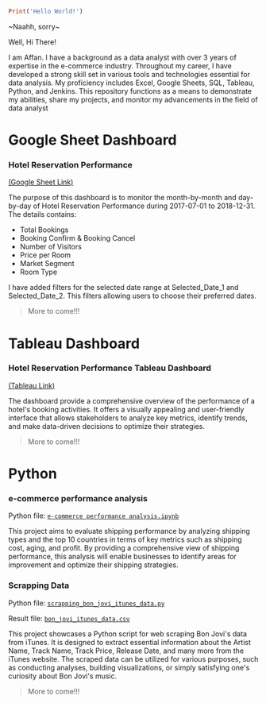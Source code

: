 ```ruby
Print('Hello World!')
```
~Naahh, sorry~

Well, Hi There!

I am Affan. I have a background as a data analyst with over 3 years of expertise in the e-commerce industry. Throughout my career, I have developed a strong skill set in various tools and technologies essential for data analysis. My proficiency includes Excel, Google Sheets, SQL, Tableau, Python, and Jenkins.
This repository functions as a means to demonstrate my abilities, share my projects, and monitor my advancements in the field of data analyst

# Google Sheet Dashboard

### **Hotel Reservation Performance** 
[(Google Sheet Link)](https://docs.google.com/spreadsheets/d/1pVRCUg16K7hLXssFU7R3i1hlsikoWBowzTIAyMN8Jgc/edit#gid=2115625167)

The purpose of this dashboard is to monitor the month-by-month and day-by-day of Hotel Reservation Performance during 2017-07-01 to 2018-12-31. The details contains:
- Total Bookings
- Booking Confirm & Booking Cancel
- Number of Visitors
- Price per Room 
- Market Segment
- Room Type

I have added filters for the selected date range at Selected_Date_1 and Selected_Date_2. This filters allowing users to choose their preferred dates. 

> More to come!!!

# Tableau Dashboard

### **Hotel Reservation Performance Tableau Dashboard** 
[(Tableau Link)](https://public.tableau.com/app/profile/novrizyanda.affan/viz/HoterReservationPerformance/Dashboard1)

The dashboard provide a comprehensive overview of the performance of a hotel's booking activities. It offers a visually appealing and user-friendly interface that allows stakeholders to analyze key metrics, identify trends, and make data-driven decisions to optimize their strategies.

> More to come!!!

# Python

### **e-commerce performance analysis** 
Python file: [`e-commerce performance analysis.ipynb`](https://github.com/novrizyanda/The-Data-Analyst-Gymnasium/blob/main/e-commerce%20performance%20analysis.ipynb)

This project aims to evaluate shipping performance by analyzing shipping types and the top 10 countries in terms of key metrics such as shipping cost, aging, and profit. By providing a comprehensive view of shipping performance, this analysis will enable businesses to identify areas for improvement and optimize their shipping strategies. 

### **Scrapping Data** 
Python file: [`scrapping_bon_jovi_itunes_data.py`](https://github.com/novrizyanda/The-Data-Analyst-Gymnasium/blob/main/scrapping_bon_jovi_itunes_data.py)

Result file: [`bon_jovi_itunes_data.csv`](https://github.com/novrizyanda/The-Data-Analyst-Gymnasium/blob/main/bon_jovi_itunes_data.csv)

This project showcases a Python script for web scraping Bon Jovi's data from iTunes. It is designed to extract essential information about the Artist Name, Track Name, Track Price, Release Date, and many more from the iTunes website. The scraped data can be utilized for various purposes, such as conducting analyses, building visualizations, or simply satisfying one's curiosity about Bon Jovi's music.

> More to come!!!
